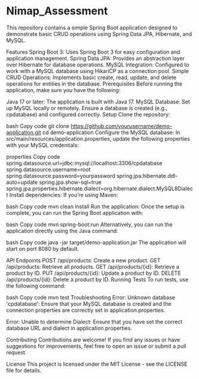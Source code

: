 # Nimap_Assessment
This repository contains a simple Spring Boot application designed to demonstrate basic CRUD operations using Spring Data JPA, Hibernate, and MySQL.

Features
Spring Boot 3: Uses Spring Boot 3 for easy configuration and application management.
Spring Data JPA: Provides an abstraction layer over Hibernate for database operations.
MySQL Integration: Configured to work with a MySQL database using HikariCP as a connection pool.
Simple CRUD Operations: Implements basic create, read, update, and delete operations for entities in the database.
Prerequisites
Before running the application, make sure you have the following:

Java 17 or later: The application is built with Java 17.
MySQL Database: Set up MySQL locally or remotely. Ensure a database is created (e.g., cpdatabase) and configured correctly.
Setup
Clone the repository:

bash
Copy code
git clone https://github.com/yourusername/demo-application.git
cd demo-application
Configure the MySQL database: In src/main/resources/application.properties, update the following properties with your MySQL credentials:

properties
Copy code
spring.datasource.url=jdbc:mysql://localhost:3306/cpdatabase
spring.datasource.username=root
spring.datasource.password=yourpassword
spring.jpa.hibernate.ddl-auto=update
spring.jpa.show-sql=true
spring.jpa.properties.hibernate.dialect=org.hibernate.dialect.MySQL8Dialect
Install dependencies: If you’re using Maven:

bash
Copy code
mvn clean install
Run the application: Once the setup is complete, you can run the Spring Boot application with:

bash
Copy code
mvn spring-boot:run
Alternatively, you can run the application directly using the Java command:

bash
Copy code
java -jar target/demo-application.jar
The application will start on port 8080 by default.

API Endpoints
POST /api/products: Create a new product.
GET /api/products: Retrieve all products.
GET /api/products/{id}: Retrieve a product by ID.
PUT /api/products/{id}: Update a product by ID.
DELETE /api/products/{id}: Delete a product by ID.
Running Tests
To run tests, use the following command:

bash
Copy code
mvn test
Troubleshooting
Error: Unknown database 'cpdatabase': Ensure that your MySQL database is created and the connection properties are correctly set in application.properties.

Error: Unable to determine Dialect: Ensure that you have set the correct database URL and dialect in application.properties.

Contributing
Contributions are welcome! If you find any issues or have suggestions for improvements, feel free to open an issue or submit a pull request.

License
This project is licensed under the MIT License - see the LICENSE file for details.

